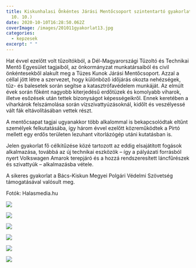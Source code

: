 ```yaml
---
title: Kiskunhalasi Önkéntes Járási Mentőcsoport szintentartó gyakorlata (2020.
  10. 10.)
date: 2020-10-10T16:28:50.062Z
coverImage: /images/201011gyakorlat13.jpg
categories:
  - kepzesek
excerpt: " "
---
```

Hat évvel ezelőtt volt tűzoltókból, a Dél-Magyarországi Tűzoltó és Technikai Mentő Egyesület tagjaiból, az önkormányzat munkatársaiból és civil önkéntesekből alakult meg a Tüzes Kunok Járási Mentőcsoport. Azzal a céllal jött létre a szervezet, hogy különböző időjárás okozta nehézségek, tűz- és balesetek során segítse a katasztrófavédelem munkáját. Az elmúlt évek során főként nagyobb kiterjedésű erdőtüzek és komolyabb viharok, illetve esőzések után tettek bizonyságot képességeikről. Ennek keretében a viharkárok felszámolása során vízszivattyúzásoknál, kidőlt és veszélyessé vált fák eltávolításában vettek részt.

A mentőcsapat tagjai ugyanakkor több alkalommal is bekapcsolódtak eltűnt személyek felkutatásába, így három évvel ezelőtt közreműködtek a Pirtó mellett egy erdős területen lezuhant vitorlázógép utáni kutatásban is.

Jelen gyakorlat fő célkitűzése közé tartozott az eddig elsajátított fogások alkalmazása, továbbá az új technikai eszközök – így a pályázati forrásból nyert Volkswagen Amarok terepjáró és a hozzá rendszeresített láncfűrészek és szivattyúk – alkalmazásba vétele.

A sikeres gyakorlat a Bács-Kiskun Megyei Polgári Védelmi Szövetség támogatásával valósult meg.

Fotók: Halasmedia.hu

![](/images/20201010-2.jpg)

![](/images/20201010-3.jpg)

![](/images/20201010-4.jpg)

![](/images/20201010-5.jpg)

![](/images/20201010-6.jpg)

![](/images/20201010-7.jpg)